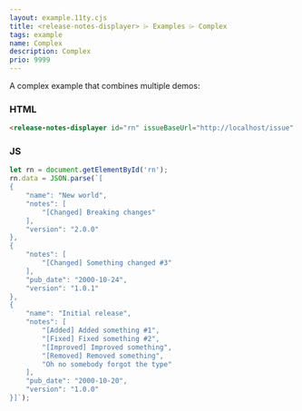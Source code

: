 ```yaml
---
layout: example.11ty.cjs
title: <release-notes-displayer> ⌲ Examples ⌲ Complex
tags: example
name: Complex
description: Complex
prio: 9999
---
```


A complex example that combines multiple demos:

<release-notes-displayer id="rn" issueBaseUrl="http://localhost/issue"></release-notes-displayer>
<script>
  var rn = document.getElementById('rn');
  rn.data = JSON.parse(`[
    {
        "name": "New world",
        "notes": [
            "[Changed] Breaking changes"
        ],
        "version": "2.0.0"
    },
    {
        "notes": [
            "[Changed] Something changed #3"
        ],
        "pub_date": "2000-10-24",
        "version": "1.0.1"
    },
    {
        "name": "Initial release",
        "notes": [
            "[Added] Added something #1",
            "[Fixed] Fixed something #2",
            "[Improved] Improved something",
            "[Removed] Removed something",
            "Oh no somebody forgot the type"
        ],
        "pub_date": "2000-10-20",
        "version": "1.0.0"
    }]`);
</script>


<h3>HTML</h3>

```html
<release-notes-displayer id="rn" issueBaseUrl="http://localhost/issue" />
```

<h3>JS</h3>

```javascript
let rn = document.getElementById('rn');
rn.data = JSON.parse(`[
{
    "name": "New world",
    "notes": [
        "[Changed] Breaking changes"
    ],
    "version": "2.0.0"
},
{
    "notes": [
        "[Changed] Something changed #3"
    ],
    "pub_date": "2000-10-24",
    "version": "1.0.1"
},
{
    "name": "Initial release",
    "notes": [
        "[Added] Added something #1",
        "[Fixed] Fixed something #2",
        "[Improved] Improved something",
        "[Removed] Removed something",
        "Oh no somebody forgot the type"
    ],
    "pub_date": "2000-10-20",
    "version": "1.0.0"
}]`);
```

